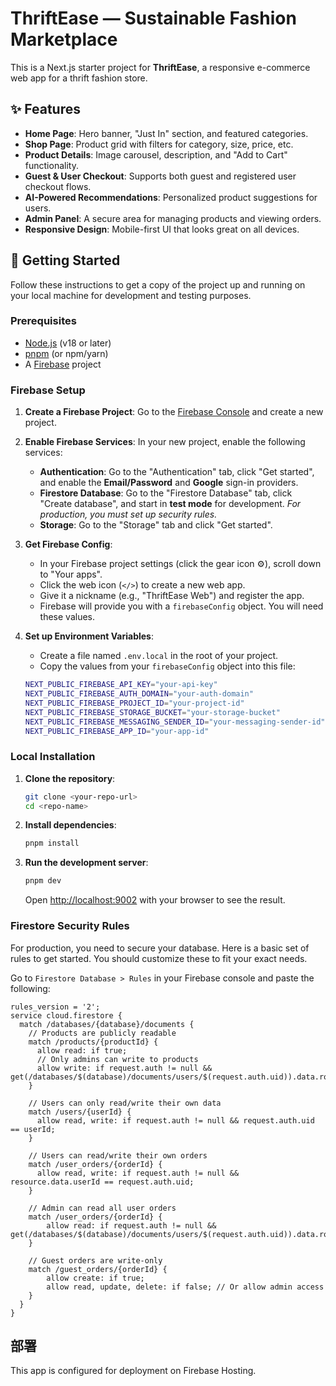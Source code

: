 # ThriftEase — Sustainable Fashion Marketplace

This is a Next.js starter project for **ThriftEase**, a responsive e-commerce web app for a thrift fashion store.

## ✨ Features

- **Home Page**: Hero banner, "Just In" section, and featured categories.
- **Shop Page**: Product grid with filters for category, size, price, etc.
- **Product Details**: Image carousel, description, and "Add to Cart" functionality.
- **Guest & User Checkout**: Supports both guest and registered user checkout flows.
- **AI-Powered Recommendations**: Personalized product suggestions for users.
- **Admin Panel**: A secure area for managing products and viewing orders.
- **Responsive Design**: Mobile-first UI that looks great on all devices.

## 🚀 Getting Started

Follow these instructions to get a copy of the project up and running on your local machine for development and testing purposes.

### Prerequisites

- [Node.js](https://nodejs.org/) (v18 or later)
- [pnpm](https://pnpm.io/installation) (or npm/yarn)
- A [Firebase](https://firebase.google.com/) project

### Firebase Setup

1.  **Create a Firebase Project**:
    Go to the [Firebase Console](https://console.firebase.google.com/) and create a new project.

2.  **Enable Firebase Services**:
    In your new project, enable the following services:
    - **Authentication**: Go to the "Authentication" tab, click "Get started", and enable the **Email/Password** and **Google** sign-in providers.
    - **Firestore Database**: Go to the "Firestore Database" tab, click "Create database", and start in **test mode** for development. *For production, you must set up security rules.*
    - **Storage**: Go to the "Storage" tab and click "Get started".

3.  **Get Firebase Config**:
    - In your Firebase project settings (click the gear icon ⚙️), scroll down to "Your apps".
    - Click the web icon (`</>`) to create a new web app.
    - Give it a nickname (e.g., "ThriftEase Web") and register the app.
    - Firebase will provide you with a `firebaseConfig` object. You will need these values.

4.  **Set up Environment Variables**:
    - Create a file named `.env.local` in the root of your project.
    - Copy the values from your `firebaseConfig` object into this file:

    ```bash
    NEXT_PUBLIC_FIREBASE_API_KEY="your-api-key"
    NEXT_PUBLIC_FIREBASE_AUTH_DOMAIN="your-auth-domain"
    NEXT_PUBLIC_FIREBASE_PROJECT_ID="your-project-id"
    NEXT_PUBLIC_FIREBASE_STORAGE_BUCKET="your-storage-bucket"
    NEXT_PUBLIC_FIREBASE_MESSAGING_SENDER_ID="your-messaging-sender-id"
    NEXT_PUBLIC_FIREBASE_APP_ID="your-app-id"
    ```

### Local Installation

1.  **Clone the repository**:
    ```bash
    git clone <your-repo-url>
    cd <repo-name>
    ```

2.  **Install dependencies**:
    ```bash
    pnpm install
    ```

3.  **Run the development server**:
    ```bash
    pnpm dev
    ```

    Open [http://localhost:9002](http://localhost:9002) with your browser to see the result.

### Firestore Security Rules

For production, you need to secure your database. Here is a basic set of rules to get started. You should customize these to fit your exact needs.

Go to `Firestore Database > Rules` in your Firebase console and paste the following:

```
rules_version = '2';
service cloud.firestore {
  match /databases/{database}/documents {
    // Products are publicly readable
    match /products/{productId} {
      allow read: if true;
      // Only admins can write to products
      allow write: if request.auth != null && get(/databases/$(database)/documents/users/$(request.auth.uid)).data.roles.hasAny(['admin']);
    }

    // Users can only read/write their own data
    match /users/{userId} {
      allow read, write: if request.auth != null && request.auth.uid == userId;
    }
    
    // Users can read/write their own orders
    match /user_orders/{orderId} {
      allow read, write: if request.auth != null && resource.data.userId == request.auth.uid;
    }
    
    // Admin can read all user orders
    match /user_orders/{orderId} {
        allow read: if request.auth != null && get(/databases/$(database)/documents/users/$(request.auth.uid)).data.roles.hasAny(['admin']);
    }

    // Guest orders are write-only
    match /guest_orders/{orderId} {
        allow create: if true;
        allow read, update, delete: if false; // Or allow admin access
    }
  }
}
```

## 部署

This app is configured for deployment on Firebase Hosting.
